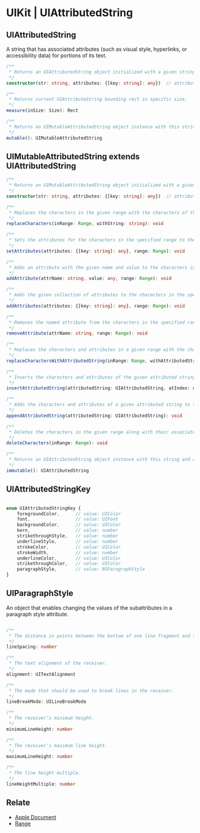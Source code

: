 # UIKit | UIAttributedString

## UIAttributedString

A string that has associated attributes (such as visual style, hyperlinks, or accessibility data) for portions of its text.

```typescript
/**
 * Returns an UIAttributedString object initialized with a given string and attributes.
 */
constructor(str: string, attributes: {[key: string]: any})  // attributes -> key: UIAttributedStringKey

/**
 * Returns current UIAttributeString bounding rect in specific size.
 */
measure(inSize: Size): Rect

/**
 * Returns an UIMutableAttributedString object instance with this string and attributes.
 */
mutable(): UIMutableAttributedString
```

## UIMutableAttributedString extends UIAttributedString

```typescript
/**
 * Returns an UIMutableAttributedString object initialized with a given string and attributes.
 */
constructor(str: string, attributes: {[key: string]: any})  // attributes -> key: UIAttributedStringKey

/**
 * Replaces the characters in the given range with the characters of the given string.
 */
replaceCharacters(inRange: Range, withString: string): void

/**
 * Sets the attributes for the characters in the specified range to the specified attributes.
 */
setAttributes(attributes: {[key: string]: any}, range: Range): void

/**
 * Adds an attribute with the given name and value to the characters in the specified range.
 */
addAttribute(attrName: string, value: any, range: Range): void

/**
 * Adds the given collection of attributes to the characters in the specified range.
 */
addAttributes(attributes: {[key: string]: any}, range: Range): void

/**
 * Removes the named attribute from the characters in the specified range.
 */
removeAttribute(attrName: string, range: Range): void

/**
 * Replaces the characters and attributes in a given range with the characters and attributes of the given attributed string.
 */
replaceCharactersWithAttributedString(inRange: Range, withAttributedString: UIAttributedString): void

/**
 * Inserts the characters and attributes of the given attributed string into the receiver at the given index.
 */
insertAttributedString(attributedString: UIAttributedString, atIndex: number): void

/**
 * Adds the characters and attributes of a given attributed string to the end of the receiver.
 */
appendAttributedString(attributedString: UIAttributedString): void

/**
 * Deletes the characters in the given range along with their associated attributes.
 */
deleteCharacters(inRange: Range): void

/**
 * Returns an UIAttributedString object instance with this string and attributes.
 */
immutable(): UIAttributedString
```

## UIAttributedStringKey

```typescript

enum UIAttributedStringKey {
    foregroundColor,      // value: UIColor
    font,                 // value: UIFont
    backgroundColor,      // value: UIColor
    kern,                 // value: number
    strikethroughStyle,   // value: number
    underlineStyle,       // value: number
    strokeColor,          // value: UIColor
    strokeWidth,          // value: number
    underlineColor,       // value: UIColor
    strikethroughColor,   // value: UIColor
    paragraphStyle,       // value: NSParagraphStyle
}

```

## UIParagraphStyle

An object that enables changing the values of the subattributes in a paragraph style attribute.

```typescript

/**
 * The distance in points between the bottom of one line fragment and the top of the next.
 */
lineSpacing: number

/**
 * The text alignment of the receiver.
 */
alignment: UITextAlignment

/**
 * The mode that should be used to break lines in the receiver.
 */
lineBreakMode: UILineBreakMode

/**
 * The receiver’s minimum height.
 */
minimumLineHeight: number

/**
 * The receiver’s maximum line height.
 */
maximumLineHeight: number

/**
 * The line height multiple.
 */
lineHeightMultiple: number

```

## Relate

* [Apple Document](https://developer.apple.com/documentation/foundation/nsattributedstring?language=objc)
* [Range](Enums.md)